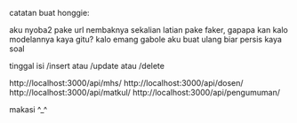 catatan buat honggie:

aku nyoba2 pake url nembaknya sekalian latian pake faker, gapapa kan kalo modelannya kaya gitu?
kalo emang gabole aku buat ulang biar persis kaya soal

tinggal isi /insert atau /update atau /delete

http://localhost:3000/api/mhs/
http://localhost:3000/api/dosen/
http://localhost:3000/api/matkul/
http://localhost:3000/api/pengumuman/

makasi ^_^
